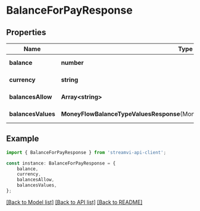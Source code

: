 # BalanceForPayResponse


## Properties

Name | Type | Description | Notes
------------ | ------------- | ------------- | -------------
**balance** | **number** | Balance | [default to undefined]
**currency** | **string** | Currency | [default to undefined]
**balancesAllow** | **Array&lt;string&gt;** | Allowed balances | [default to undefined]
**balancesValues** | **MoneyFlowBalanceTypeValuesResponse**(MoneyFlowBalanceTypeValuesResponse.md) | Balances values | [default to undefined]

## Example

```typescript
import { BalanceForPayResponse } from 'streamvi-api-client';

const instance: BalanceForPayResponse = {
    balance,
    currency,
    balancesAllow,
    balancesValues,
};
```

[[Back to Model list]](../README.md#documentation-for-models) [[Back to API list]](../README.md#documentation-for-api-endpoints) [[Back to README]](../README.md)
